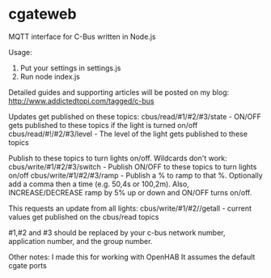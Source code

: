 cgateweb
========

MQTT interface for C-Bus written in Node.js

Usage:

1) Put your settings in settings.js
2) Run node index.js

Detailed guides and supporting articles will be posted on my blog: http://www.addictedtopi.com/tagged/c-bus

Updates get published on these topics:
cbus/read/#1/#2/#3/state  -  ON/OFF gets published to these topics if the light is turned on/off
cbus/read/#!/#2/#3/level  -  The level of the light gets published to these topics

Publish to these topics to turn lights on/off. Wildcards don't work:
cbus/write/#1/#2/#3/switch  -  Publish ON/OFF to these topics to turn lights on/off
cbus/write/#1/#2/#3/ramp  -  Publish a % to ramp to that %. Optionally add a comma then a time (e.g. 50,4s or 100,2m). Also, INCREASE/DECREASE ramp by 5% up or down and ON/OFF turns on/off. 

This requests an update from all lights:
cbus/write/#1/#2//getall - current values get published on the cbus/read topics

#1,#2 and #3 should be replaced by your c-bus network number, application number, and the group number.

Other notes:
I made this for working with OpenHAB
It assumes the default cgate ports